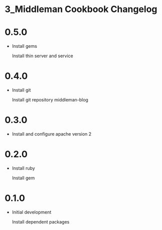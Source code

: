 # 3_Middleman Cookbook Changelog

# 0.5.0

- Install gems

  Install thin server and service

# 0.4.0

- Install git

  Install git repository middleman-blog

# 0.3.0

- Install and configure apache version 2

# 0.2.0

- Install ruby

  Install gem

# 0.1.0

- Initial development

  Install dependent packages
